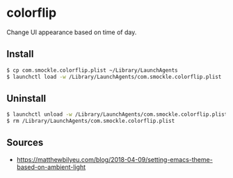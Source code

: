 # colorflip

Change UI appearance based on time of day.

## Install

```Bash
$ cp com.smockle.colorflip.plist ~/Library/LaunchAgents
$ launchctl load -w /Library/LaunchAgents/com.smockle.colorflip.plist
```

## Uninstall

```Bash
$ launchctl unload -w /Library/LaunchAgents/com.smockle.colorflip.plist
$ rm /Library/LaunchAgents/com.smockle.colorflip.plist
```

## Sources

- https://matthewbilyeu.com/blog/2018-04-09/setting-emacs-theme-based-on-ambient-light

